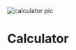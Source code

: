 ![calculator pic](https://github.com/chatterjeeanubhab/Calculator/assets/99067824/63e74e07-6624-4483-b134-d3b8a49acdc7)


# Calculator
